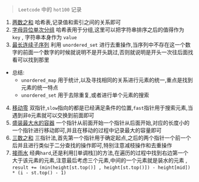 > `Leetcode` 中的 `hot100` 记录
1. [两数之和](https://leetcode.cn/problems/two-sum/description/?envType=study-plan-v2&envId=top-100-liked) 哈希表,记录值和索引之间的关系即可
2. [字母异位单次分组](https://leetcode.cn/problems/group-anagrams/submissions/590138550/?envType=study-plan-v2&envId=top-100-liked) 哈希表用于分组,这里可以把字符串排序之后的值得作为 `key` , 字符串本身作为 `value`
3. [最长连续子序列](https://leetcode.cn/problems/longest-consecutive-sequence/?envType=study-plan-v2&envId=top-100-liked) 利用 `unordered_set` 进行去重操作,当序列中不存在这一个数字的前面一个数字的时候就说明不是开头跳过,否则就说明是开头一次往后面找看可以找到那里
- 总结: 
	- `unordered_map` 用于统计,以及寻找相同的关系进行元素的统一,重点是找到元素的统一特点
	- `unordered_set` 用于去除重复,或者进行单个元素的搜索
4. [移动零](https://leetcode.cn/problems/move-zeroes/submissions/590156805/?envType=study-plan-v2&envId=top-100-liked) 双指针,`slow`指向的都是已经满足条件的位置,`fast`指针用于搜索元素,当遇到非`0`元素就可以交换到前面即可
5. [盛装最大水的容器](https://leetcode.cn/problems/container-with-most-water/description/?envType=study-plan-v2&envId=top-100-liked) 一个指针从前面开始一个指针从后面开始,对应的长度小的一个指针进行移动即可,并且在移动的过程中记录最大的容量即可
6. [三数之和](https://leetcode.cn/problems/3sum/?envType=study-plan-v2&envId=top-100-liked) 三指针法,首先第一个指针用于确定起点,之后的两个指针一个前一个后并且进行类似于二分查找的操作即可,特别注意减枝操作和去重操作
7. [接雨水](https://leetcode.cn/problems/trapping-rain-water/description/?envType=study-plan-v2&envId=top-100-liked) 经典`hard`,还是利用[[单调栈]]的方法,在遍历的过程中找到右边第一个大于该元素的元素,注意最后考虑三个元素,中间的一个元素就是装水的元素 , `result += (min(height[st.top()] , height[st.top()]) - height[mid]) * (i - st.top() - 1)` 